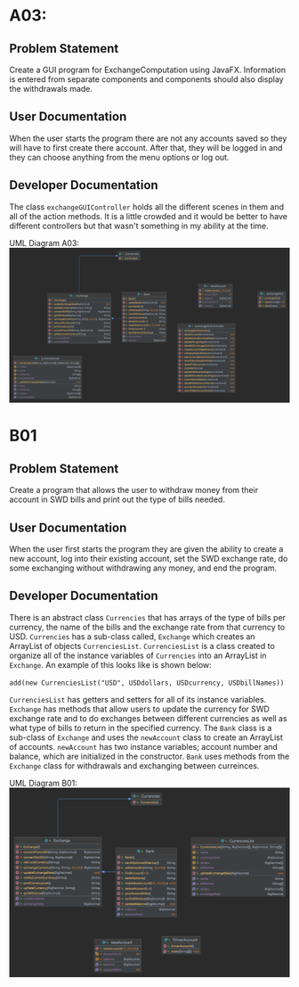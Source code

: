 # A03:
## Problem Statement

Create a GUI program for ExchangeComputation using JavaFX. Information is entered from separate components and components should also display the withdrawals made. 

## User Documentation

When the user starts the program there are not any accounts saved so they will have to first create there account. After that, they will be logged in and they can choose anything from the menu options or log out. 


## Developer Documentation

The class `exchangeGUIController` holds all the different scenes in them and all of the action methods. It is a little crowded and it would be better to have different controllers but that wasn't something in my ability at the time.

UML Diagram A03: 
![A03_ExchangeComputationGUIDiagram.png](https://github.com/fqkammona/SWD-Projects/blob/main/UML-Diagrams/A03_ExchangeComputationGUIDiagram.png)


# B01
## Problem Statement
Create a program that allows the user to withdraw money from their account in SWD bills and print out the type of bills needed. 


## User Documentation
When the user first starts the program they are given the ability to create a new account, log into their existing account, set the SWD exchange rate, do some exchanging without withdrawing any money, and end the program. 

## Developer Documentation
There is an abstract class `Currencies` that has arrays of the type of bills per currency, the name of the bills and the exchange rate from that currency to USD. `Currencies` has a sub-class called, `Exchange` which creates an ArrayList of objects `CurrenciesList`. `CurrenciesList` is a class created to organize all of the instance variables of `Currencies` into an ArrayList in `Exchange`. An example of this looks like is shown below:

`add(new CurrenciesList("USD", USDdollars, USDcurrency, USDbillNames))`
 
`CurrenciesList` has getters and setters for all of its instance variables. `Exchange` has methods that allow users to update the currency for SWD exchange rate and to do exchanges between different currencies as well as what type of bills to return in the specified currency. The `Bank` class is a sub-class of `Exchange` and uses the `newAccount` class to create an ArrayList of accounts. `newAccount` has two instance variables; account number and balance, which are initialized in the constructor. `Bank` uses methods from the `Exchange` class for withdrawals and exchanging between curreinces. 


UML Diagram B01: 
![B01_ExchangeComputationDiagram.png](https://github.com/fqkammona/SWD-Projects/blob/main/UML-Diagrams/B01_ExchangeComputationDiagram.png)
